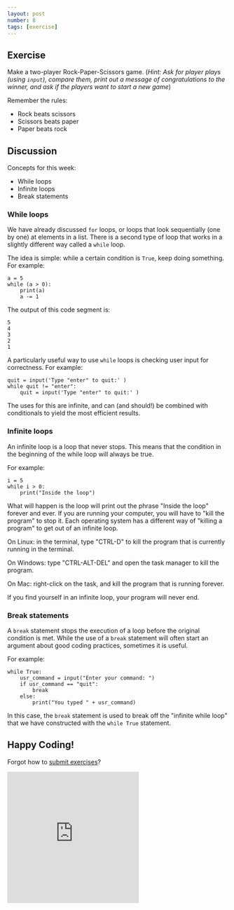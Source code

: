 ```yaml
---
layout: post
number: 8
tags: [exercise]
---
```


## Exercise

Make a two-player Rock-Paper-Scissors game. (_Hint: Ask for player plays (using `input`), compare them, print out a message of congratulations to the winner, and ask if the players want to start a new game_)

Remember the rules: 

* Rock beats scissors
* Scissors beats paper
* Paper beats rock

## Discussion

Concepts for this week:

* While loops
* Infinite loops
* Break statements

### While loops

We have already discussed `for` loops, or loops that look sequentially (one by one) at elements in a list. There is a second type of loop that works in a slightly different way called a `while` loop. 

The idea is simple: while a certain condition is `True`, keep doing something. For example: 

```
a = 5
while (a > 0):
	print(a)
	a -= 1
```

The output of this code segment is: 

```
5
4
3
2
1
```

A particularly useful way to use `while` loops is checking user input for correctness. For example: 

```
quit = input('Type "enter" to quit:' )
while quit != "enter":
	quit = input('Type "enter" to quit:' )
```

The uses for this are infinite, and can (and should!) be combined with conditionals to yield the most efficient results. 

### Infinite loops

An infinite loop is a loop that never stops. This means that the condition in the beginning of the while loop will always be true. 

For example: 

``` 
i = 5
while i > 0:
	print("Inside the loop")
```

What will happen is the loop will print out the phrase "Inside the loop" forever and ever. If you are running your computer, you will have to "kill the program" to stop it. Each operating system has a different way of "killing a program" to get out of an infinite loop. 

On Linux: in the terminal, type "CTRL-D" to kill the program that is currently running in the terminal. 

On Windows: type "CTRL-ALT-DEL" and open the task manager to kill the program. 

On Mac: right-click on the task, and kill the program that is running forever.

If you find yourself in an infinite loop, your program will never end.


### Break statements

A `break` statement stops the execution of a loop before the original condition is met. While the use of a `break` statement will often start an argument about good coding practices, sometimes it is useful. 

For example: 

```
while True: 
	usr_command = input("Enter your command: ")
	if usr_command == "quit":
		break
	else: 
		print("You typed " + usr_command)
```

In this case, the `break` statement is used to break off the "infinite while loop" that we have constructed with the `while True` statement.


## Happy Coding!
Forgot how to [submit exercises](http://practicepython.blogspot.com/2014/01/how-it-works.html)?

<iframe src="https://docs.google.com/forms/d/1WukNfdIjINTKLJRIcKJ6pmMbfd9A3PXqhOVpWRhlRF4/viewform?embedded=true" width="300" height="300" frameborder="0" marginheight="0" marginwidth="0">Loading...</iframe>